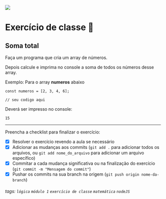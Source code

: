 ![](https://i.imgur.com/xG74tOh.png)

# Exercício de classe 🏫

## Soma total

Faça um programa que cria um array de números. 

Depois calcule e imprima no console a soma de todos os números desse array.

Exemplo: Para o array **numeros** abaixo
```javascript=
const numeros = [2, 3, 4, 6];

// seu codigo aqui
```
Deverá ser impresso no console:
```
15
```

---

Preencha a checklist para finalizar o exercício:

- [X] Resolver o exercício revendo a aula se necessário
- [X] Adicionar as mudanças aos commits (`git add .` para adicionar todos os arquivos, ou `git add nome_do_arquivo` para adicionar um arquivo específico)
- [X] Commitar a cada mudança significativa ou na finalização do exercício (`git commit -m "Mensagem do commit"`)
- [X] Pushar os commits na sua branch na origem (`git push origin nome-da-branch`)

###### tags: `lógica` `módulo 1` `exercício de classe` `matemática` `nodeJS`
